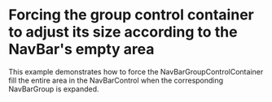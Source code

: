 # Forcing the group control container to adjust its size according to the NavBar's empty area


<p>This example demonstrates how to force the NavBarGroupControlContainer fill the entire area in the NavBarControl when the corresponding NavBarGroup is expanded.</p>

<br/>



